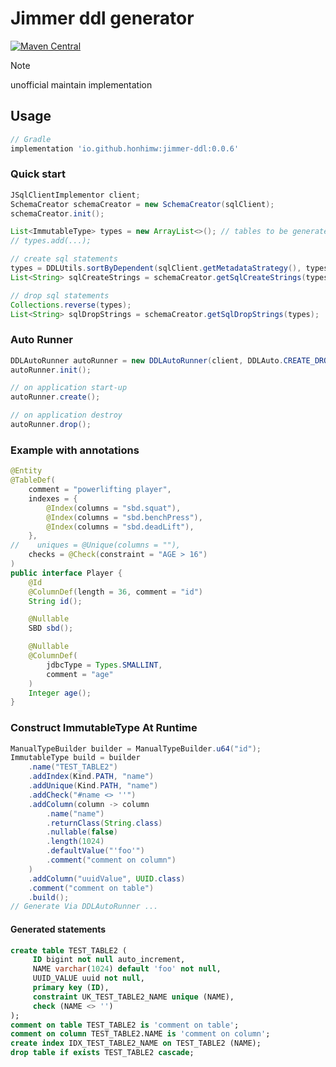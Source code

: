 # Jimmer ddl generator

[![Maven Central](https://img.shields.io/maven-central/v/io.github.honhimw/jimmer-ddl.svg)](https://central.sonatype.com/artifact/io.github.honhimw/jimmer-ddl)


> [!note]  
> unofficial maintain implementation

## Usage

```groovy
// Gradle
implementation 'io.github.honhimw:jimmer-ddl:0.0.6'
```

### Quick start

```java
JSqlClientImplementor client;
SchemaCreator schemaCreator = new SchemaCreator(sqlClient);
schemaCreator.init();

List<ImmutableType> types = new ArrayList<>(); // tables to be generated
// types.add(...);

// create sql statements
types = DDLUtils.sortByDependent(sqlClient.getMetadataStrategy(), types);
List<String> sqlCreateStrings = schemaCreator.getSqlCreateStrings(types);

// drop sql statements
Collections.reverse(types);
List<String> sqlDropStrings = schemaCreator.getSqlDropStrings(types);
```

### Auto Runner
```java
DDLAutoRunner autoRunner = new DDLAutoRunner(client, DDLAuto.CREATE_DROP, types)；
autoRunner.init();

// on application start-up
autoRunner.create();

// on application destroy
autoRunner.drop();
```

### Example with annotations

```java
@Entity
@TableDef(
    comment = "powerlifting player",
    indexes = {
        @Index(columns = "sbd.squat"),
        @Index(columns = "sbd.benchPress"),
        @Index(columns = "sbd.deadLift"),
    },
//    uniques = @Unique(columns = ""),
    checks = @Check(constraint = "AGE > 16")
)
public interface Player {
    @Id
    @ColumnDef(length = 36, comment = "id")
    String id();

    @Nullable
    SBD sbd();

    @Nullable
    @ColumnDef(
        jdbcType = Types.SMALLINT,
        comment = "age"
    )
    Integer age();
}
```

### Construct ImmutableType At Runtime

```java
ManualTypeBuilder builder = ManualTypeBuilder.u64("id");
ImmutableType build = builder
    .name("TEST_TABLE2")
    .addIndex(Kind.PATH, "name")
    .addUnique(Kind.PATH, "name")
    .addCheck("#name <> ''")
    .addColumn(column -> column
        .name("name")
        .returnClass(String.class)
        .nullable(false)
        .length(1024)
        .defaultValue("'foo'")
        .comment("comment on column")
    )
    .addColumn("uuidValue", UUID.class)
    .comment("comment on table")
    .build();
// Generate Via DDLAutoRunner ...
```
#### Generated statements
```sql
create table TEST_TABLE2 (
     ID bigint not null auto_increment,
     NAME varchar(1024) default 'foo' not null,
     UUID_VALUE uuid not null,
     primary key (ID),
     constraint UK_TEST_TABLE2_NAME unique (NAME),
     check (NAME <> '')
);
comment on table TEST_TABLE2 is 'comment on table';
comment on column TEST_TABLE2.NAME is 'comment on column';
create index IDX_TEST_TABLE2_NAME on TEST_TABLE2 (NAME);
drop table if exists TEST_TABLE2 cascade;
```

